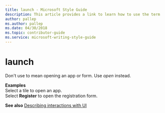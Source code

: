 ```yaml
---
title: launch - Microsoft Style Guide
description: This article provides a link to learn how to use the term launch in Microsoft documents.
author: pallep
ms.author: pallep
ms.date: 04/30/2018
ms.topic: contributor-guide
ms.service: microsoft-writing-style-guide
---
```


# launch

Don't use to mean opening an app or form. Use *open* instead.

**Examples**  
Select a tile to open an app.  
Select **Register** to open the registration form.

**See also** [Describing interactions with UI](~/procedures-instructions/describing-interactions-with-ui.md)
